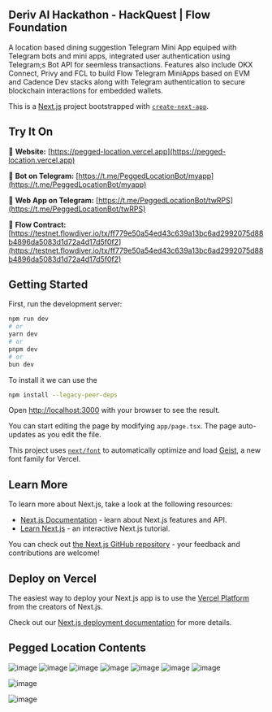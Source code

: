 ## Deriv AI Hackathon - HackQuest | Flow Foundation

A location based dining suggestion Telegram Mini App equiped with Telegram bots and mini apps, integrated user authentication using Telegram;s Bot API for seemless transactions. Features also include OKX Connect, Privy and FCL to build Flow Telegram MiniApps based on EVM and Cadence Dev stacks along with Telegram authentication to secure blockchain interactions for embedded wallets.

This is a [Next.js](https://nextjs.org) project bootstrapped with [`create-next-app`](https://nextjs.org/docs/app/api-reference/cli/create-next-app).

## Try It On

🔗 **Website:** [https://pegged-location.vercel.app](https://pegged-location.vercel.app)

🔗 **Bot on Telegram:** [https://t.me/PeggedLocationBot/myapp](https://t.me/PeggedLocationBot/myapp)

🔗 **Web App on Telegram:** [https://t.me/PeggedLocationBot/twRPS](https://t.me/PeggedLocationBot/twRPS)

🔗 **Flow Contract:** [https://testnet.flowdiver.io/tx/ff779e50a54ed43c639a13bc6ad2992075d88b4896da5083d1d72a4d17d5f0f2](https://testnet.flowdiver.io/tx/ff779e50a54ed43c639a13bc6ad2992075d88b4896da5083d1d72a4d17d5f0f2)

## Getting Started

First, run the development server:

```bash
npm run dev
# or
yarn dev
# or
pnpm dev
# or
bun dev
```

To install it we can use the

```bash
npm install --legacy-peer-deps
```

Open [http://localhost:3000](http://localhost:3000) with your browser to see the result.

You can start editing the page by modifying `app/page.tsx`. The page auto-updates as you edit the file.

This project uses [`next/font`](https://nextjs.org/docs/app/building-your-application/optimizing/fonts) to automatically optimize and load [Geist](https://vercel.com/font), a new font family for Vercel.

## Learn More

To learn more about Next.js, take a look at the following resources:

- [Next.js Documentation](https://nextjs.org/docs) - learn about Next.js features and API.
- [Learn Next.js](https://nextjs.org/learn) - an interactive Next.js tutorial.

You can check out [the Next.js GitHub repository](https://github.com/vercel/next.js) - your feedback and contributions are welcome!

## Deploy on Vercel

The easiest way to deploy your Next.js app is to use the [Vercel Platform](https://vercel.com/new?utm_medium=default-template&filter=next.js&utm_source=create-next-app&utm_campaign=create-next-app-readme) from the creators of Next.js.

Check out our [Next.js deployment documentation](https://nextjs.org/docs/app/building-your-application/deploying) for more details.

## Pegged Location Contents
![image](https://github.com/user-attachments/assets/9f1147e2-1b97-4cb5-b0d3-fb937b2eaf2c)
![image](https://github.com/user-attachments/assets/60e109a9-e285-4874-bf7f-2c296b602c4d)
![image](https://github.com/user-attachments/assets/6ce7c1fb-7a02-4a3f-a31e-5e7bff726ccd)
![image](https://github.com/user-attachments/assets/2da8d19f-feee-493e-af71-331f8be450e7)
![image](https://github.com/user-attachments/assets/710896af-8f36-4d6a-a155-caf6dc72b294)
![image](https://github.com/user-attachments/assets/8f91c651-3d43-4fa0-8182-f3d2a4a19167)
![image](https://github.com/user-attachments/assets/ccc2bc27-019b-469d-ae12-7cfbca138e9a)

![image](https://github.com/user-attachments/assets/7fc23ac6-cbe7-46ed-9430-ac79353843bd)

![image](https://github.com/user-attachments/assets/d9d83461-6fa5-4350-bfce-e7f1965e07c0)







